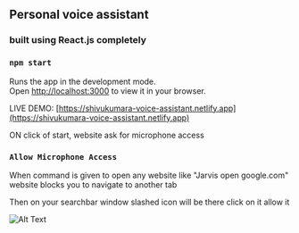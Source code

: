 ## Personal voice assistant 

### built using React.js completely

### `npm start`

Runs the app in the development mode.\
Open [http://localhost:3000](http://localhost:3000) to view it in your browser.


LIVE DEMO: [https://shivukumara-voice-assistant.netlify.app](https://shivukumara-voice-assistant.netlify.app)


ON click of start, website ask for microphone access 
### `Allow Microphone Access`

When command is given to open any website like "Jarvis open google.com" website blocks you to navigate to another tab 

Then on your searchbar window slashed icon will be there click on it allow it

![Alt Text](https://support.pearson.com/getsupport/servlet/rtaImage?eid=ka05p00000069ru&feoid=00Nb000000A84sX&refid=0EM0N000001WwZC)
